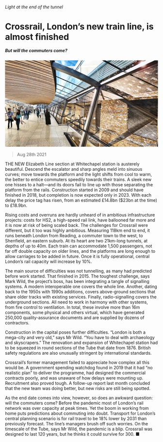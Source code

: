 ###### Light at the end of the tunnel

# Crossrail, London’s new train line, is almost finished 

##### But will the commuters come? 

![image](images/20210828_BRP003_0.jpg) 

> Aug 28th 2021 

THE NEW Elizabeth Line section at Whitechapel station is austerely beautiful. Descend the escalator and sharp angles meld into sinuous curves; move towards the platform and the light shifts from cool to warm, the better to entice commuters speedily towards their trains. A sleek new one hisses to a halt—and its doors fail to line up with those separating the platform from the rails. Construction started in 2009 and should have finished in 2018, but completion is now expected only in 2023. With each delay the price tag has risen, from an estimated £14.8bn ($23bn at the time) to £18.9bn.

Rising costs and overruns are hardly unheard of in ambitious infrastructure projects: costs for HS2, a high-speed rail link, have ballooned far more and it is now at risk of being scaled back. The challenges for Crossrail were different, but it too was highly ambitious. Measuring 118km end to end, it runs beneath London from Reading, a commuter town to the west, to Shenfield, an eastern suburb. At its heart are two 21km-long tunnels, at depths of up to 40m. Each train can accommodate 1,500 passengers, not far off double capacity on older lines, and the platforms are long enough to allow carriages to be added in future. Once it is fully operational, central London’s rail capacity will increase by 10%.


The main source of difficulties was not tunnelling, as many had predicted before work started. That finished in 2015. The toughest challenge, says Mark Wild, the project’s boss, has been integrating a tangle of signalling systems. A modern interoperable one covers the whole line. Another, dating back to the 1950s with 1990s additions, covers above-ground sections that share older tracks with existing services. Finally, radio-signalling covers the underground sections. All need to work in harmony with other systems, from fire control to ventilation. In total, these involve more than 16m components, some physical and others virtual, which have generated 250,000 quality-assurance documents and are supplied by dozens of contractors.

Construction in the capital poses further difficulties. “London is both a mega-city and very old,” says Mr Wild. “You have to deal with archaeology and skyscrapers.” The renovation and expansion of Whitechapel station had to be squeezed in round sections of the Tube that date from 1876. British safety regulations are also unusually stringent by international standards.

Crossrail’s former management failed to appreciate how complex all this would be. A government spending watchdog found in 2019 that it had “no realistic plan” to deliver the programme, had designed the commercial contracts poorly, and was unaware of how delays were mounting up. Recruitment also proved tough. A follow-up report last month concluded that the new team was doing better, but new risks are still being spotted.

As the end date comes into view, however, so does an awkward question: will the commuters come? Before the pandemic most of London’s rail network was over capacity at peak times. Yet the boom in working from home puts predictions about commuting into doubt. Transport for London’s central planning scenario is for rail travel to be 18% lower by 2031 than previously forecast. The line’s managers brush off such worries. On the timescale of the Tube, says Mr Wild, the pandemic is a blip. Crossrail was designed to last 120 years, but he thinks it could survive for 300. ■

